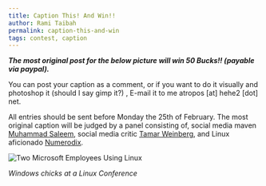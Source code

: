```yaml
---
title: Caption This! And Win!!
author: Rami Taibah
permalink: caption-this-and-win
tags: contest, caption
---
```


_**The most original post for the below picture will win 50 Bucks!! (payable via paypal).**_

You can post your caption as a comment, or if you want to do it visually and photoshop it (should I say gimp it?) , E-mail it to me atropos [at] hehe2 [dot] net.

All entries should be sent before Monday the 25th of February. The most original caption will be judged by a panel consisting of, social media maven [Muhammad Saleem](http://muhammadsaleem.com/), social media critic [Tamar Weinberg](http://www.techipedia.com/), and Linux aficionado [Numerodix](http://www.matusiak.eu/numerodix/blog/).

![Two Microsoft Employees Using Linux]({filename}/images/windows-chicks-losing-their-virginity.jpg)

_Windows chicks at a Linux Conference_
